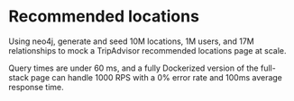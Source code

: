 # Recommended locations

Using neo4j, generate and seed 10M locations, 1M users, and 17M relationships to mock a TripAdvisor recommended locations page at scale.

Query times are under 60 ms, and a fully Dockerized version of the full-stack page can handle 1000 RPS with a 0% error rate and 100ms average response time.
